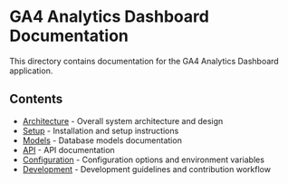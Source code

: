# GA4 Analytics Dashboard Documentation

This directory contains documentation for the GA4 Analytics Dashboard application.

## Contents

- [Architecture](architecture.md) - Overall system architecture and design
- [Setup](setup.md) - Installation and setup instructions
- [Models](models.md) - Database models documentation
- [API](api.md) - API documentation 
- [Configuration](configuration.md) - Configuration options and environment variables
- [Development](development.md) - Development guidelines and contribution workflow